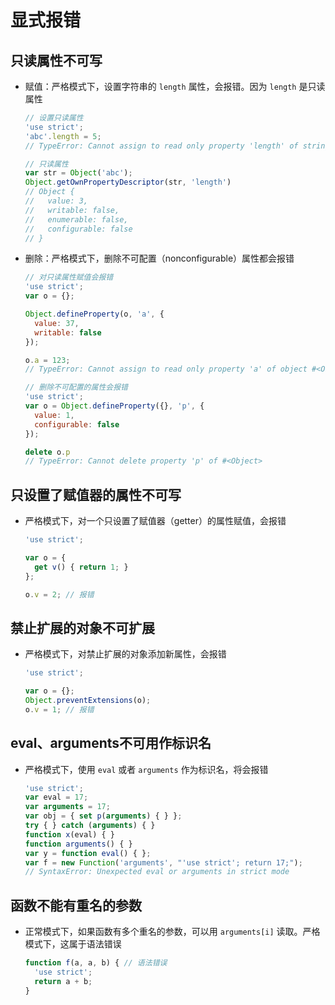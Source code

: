 # 显式报错

## 只读属性不可写

+ 赋值：严格模式下，设置字符串的 `length` 属性，会报错。因为 `length` 是只读属性

    ```js
    // 设置只读属性
    'use strict';
    'abc'.length = 5;
    // TypeError: Cannot assign to read only property 'length' of string 'abc'
    ```

    ```js
    // 只读属性
    var str = Object('abc');
    Object.getOwnPropertyDescriptor(str, 'length')
    // Object {
    //   value: 3,
    //   writable: false,
    //   enumerable: false,
    //   configurable: false
    // }
    ```

+ 删除：严格模式下，删除不可配置（nonconfigurable）属性都会报错

    ```js
    // 对只读属性赋值会报错
    'use strict';
    var o = {};

    Object.defineProperty(o, 'a', {
      value: 37,
      writable: false
    });

    o.a = 123;
    // TypeError: Cannot assign to read only property 'a' of object #<Object>

    // 删除不可配置的属性会报错
    'use strict';
    var o = Object.defineProperty({}, 'p', {
      value: 1,
      configurable: false
    });

    delete o.p
    // TypeError: Cannot delete property 'p' of #<Object>
    ```

## 只设置了赋值器的属性不可写

+ 严格模式下，对一个只设置了赋值器（getter）的属性赋值，会报错

    ```js
    'use strict';

    var o = {
      get v() { return 1; }
    };

    o.v = 2; // 报错
    ```

## 禁止扩展的对象不可扩展

+ 严格模式下，对禁止扩展的对象添加新属性，会报错

    ```js
    'use strict';

    var o = {};
    Object.preventExtensions(o);
    o.v = 1; // 报错
    ```

## eval、arguments不可用作标识名

+ 严格模式下，使用 `eval` 或者 `arguments` 作为标识名，将会报错

    ```js
    'use strict';
    var eval = 17;
    var arguments = 17;
    var obj = { set p(arguments) { } };
    try { } catch (arguments) { }
    function x(eval) { }
    function arguments() { }
    var y = function eval() { };
    var f = new Function('arguments', "'use strict'; return 17;");
    // SyntaxError: Unexpected eval or arguments in strict mode
    ```

## 函数不能有重名的参数

+ 正常模式下，如果函数有多个重名的参数，可以用 `arguments[i]` 读取。严格模式下，这属于语法错误

    ```js
    function f(a, a, b) { // 语法错误
      'use strict';
      return a + b;
    }
    ```

